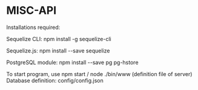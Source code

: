 # MISC-API
Installations required:

Sequelize CLI:
npm install -g sequelize-cli

Sequelize.js:
npm install --save sequelize

PostgreSQL module:
npm install --save pg pg-hstore

To start program, use npm start / node ./bin/www (definition file of server)
Database definition: config/config.json 

